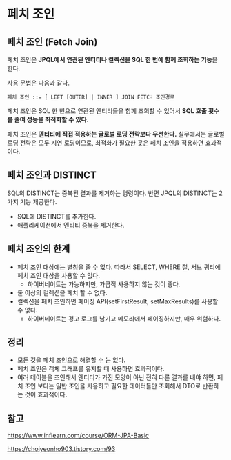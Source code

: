 # 페치 조인


## 페치 조인 (Fetch Join)

페치 조인은 **JPQL에서 연관된 엔티티나 컬렉션을 SQL 한 번에 함께 조회하는 기능**을 한다.

사용 문법은 다음과 같다.

```
페치 조인 ::= [ LEFT [OUTER] | INNER ] JOIN FETCH 조인경로
```

페치 조인은 SQL 한 번으로 연관된 엔티티들을 함께 조회할 수 있어서 **SQL 호출 횟수를 줄여 성능을 최적화할 수 있다.** 

페치 조인은 **엔티티에 직접 적용하는 글로벌 로딩 전략보다 우선한다.** 실무에서는 글로벌 로딩 전략은 모두 지연 로딩이므로, 최적화가 필요한 곳은 페치 조인을 적용하면 효과적이다.

## 페치 조인과 DISTINCT

SQL의 DISTINCT는 중복된 결과를 제거하는 명령이다. 반면 JPQL의 DISTINCT는 2가지 기능 제공한다.
- SQL에 DISTINCT를 추가한다.
- 애플리케이션에서 엔티티 중복을 제거한다.

## 페치 조인의 한계

- 페치 조인 대상에는 별칭을 줄 수 없다. 따라서 SELECT, WHERE 절, 서브 쿼리에 페치 조인 대상을 사용할 수 없다.
  - 하이버네이트는 가능하지만, 가급적 사용하지 않는 것이 좋다.
- 둘 이상의 컬렉션을 페치 할 수 없다.
- 컬렉션을 페치 조인하면 페이징 API(setFirstResult, setMaxResults)를 사용할 수 없다.
  - 하이버네이트는 경고 로그를 남기고 메모리에서 페이징하지만, 매우 위험하다.

## 정리
- 모든 것을 페치 조인으로 해결할 수 는 없다.
- 페치 조인은 객체 그래프를 유지할 때 사용하면 효과적이다.
- 여러 테이블을 조인해서 엔티티가 가진 모양이 아닌 전혀 다른 결과를 내야 하면, 페치 조인 보다는 일반 조인을 사용하고 필요한 데이터들만 조회해서 DTO로 반환하는 것이 효과적이다.

## 참고
https://www.inflearn.com/course/ORM-JPA-Basic

https://choiyeonho903.tistory.com/93

